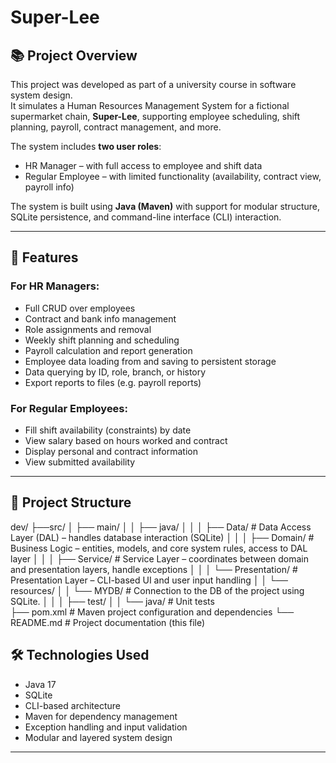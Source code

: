 # Super-Lee

## 📚 Project Overview

This project was developed as part of a university course in software system design.  
It simulates a Human Resources Management System for a fictional supermarket chain, **Super-Lee**, supporting employee scheduling, shift planning, payroll, contract management, and more.

The system includes **two user roles**:
- HR Manager – with full access to employee and shift data
- Regular Employee – with limited functionality (availability, contract view, payroll info)

The system is built using **Java (Maven)** with support for modular structure, SQLite persistence, and command-line interface (CLI) interaction.

---

## 🧩 Features

### For HR Managers:
- Full CRUD over employees
- Contract and bank info management
- Role assignments and removal
- Weekly shift planning and scheduling
- Payroll calculation and report generation
- Employee data loading from and saving to persistent storage
- Data querying by ID, role, branch, or history
- Export reports to files (e.g. payroll reports)

### For Regular Employees:
- Fill shift availability (constraints) by date
- View salary based on hours worked and contract
- Display personal and contract information
- View submitted availability

---

## 📁 Project Structure

dev/
├──src/
│    ├── main/
│    │   ├── java/
│    │   │   ├── Data/           # Data Access Layer (DAL) – handles database interaction (SQLite)
│    │   │   ├── Domain/         # Business Logic – entities, models, and core system rules, access to DAL layer
│    │   │   ├── Service/        # Service Layer – coordinates between domain and presentation layers, handle exceptions
│    │   │   └── Presentation/   # Presentation Layer – CLI-based UI and user input handling
│    │   └── resources/
│    │       └── MYDB/             # Connection to the DB of the project using SQLite.
│    │
│    ├── test/
│    │   └──   java/       # Unit tests    
├── pom.xml                # Maven project configuration and dependencies
└── README.md              # Project documentation (this file)

## 🛠️ Technologies Used

- Java 17
- SQLite
- CLI-based architecture
- Maven for dependency management
- Exception handling and input validation
- Modular and layered system design

---

